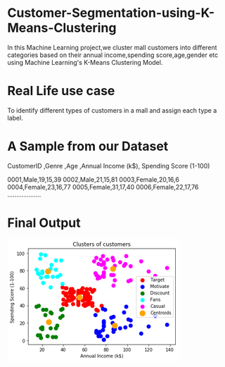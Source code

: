 # Customer-Segmentation-using-K-Means-Clustering
In this Machine Learning project,we cluster mall customers into different categories based on their annual income,spending score,age,gender etc using Machine Learning's K-Means Clustering Model.

# Real Life use case
To identify different types of customers in a mall and assign each type a label.

# A Sample from our Dataset
CustomerID  ,Genre   ,Age   ,Annual Income (k$),   Spending Score (1-100)

0001,Male,19,15,39
0002,Male,21,15,81
0003,Female,20,16,6
0004,Female,23,16,77
0005,Female,31,17,40
0006,Female,22,17,76
...................
# Final Output

![K-Means Clustering](K-Means.png)




